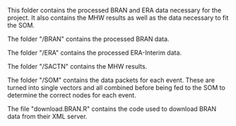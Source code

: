 This folder contains the processed BRAN and ERA data necessary for the project. It also contains the MHW results as well as the data necessary to fit the SOM.

The folder "/BRAN" contains the processed BRAN data.

The folder "/ERA" contains the processed ERA-Interim data.

The folder "/SACTN" contains the MHW results.

The folder "/SOM" contains the data packets for each event. These are turned into single vectors and all combined before being fed to the SOM to determine the correct nodes for each event.

The file "download.BRAN.R" contains the code used to download BRAN data from their XML server.
